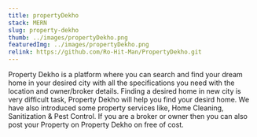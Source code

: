 ```yaml
---
title: propertyDekho
stack: MERN
slug: property-dekho
thumb: ../images/propertyDekho.png
featuredImg: ../images/propertyDekho.png
relink: https://github.com/Ro-Hit-Man/PropertyDekho.git
---
```


Property Dekho is a platform where you can search and find your dream home in your desired city with all the specifications you need with the location and owner/broker details. Finding a desired home in new city is very difficult task, Property Dekho will help you find your desird home. We have also introduced some property services like, Home Cleaning, Sanitization & Pest Control. If you are a broker or owner then you can also post your Property on Property Dekho on free of cost. 
